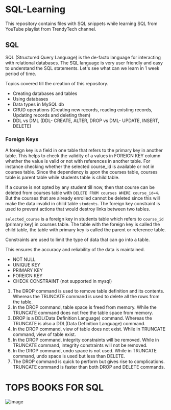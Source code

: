 # SQL-Learning
This repository contains files with SQL snippets while learning SQL from YouTube playlist from TrendyTech channel.

## SQL
SQL (Structured Query Language) is the de-facto language for interacting with relational databases. The SQL language is very user friendly and easy to understand the SQL statements. Let's see what can we learn in 1 week period of time.

Topics covered till the creation of this repository.

- Creating databases and tables
- Using databases
- Data types in MySQL db
- CRUD operations (Creating new records, reading existing records, Updating records and deleting them)
- DDL vs DML (DDL- CREATE, ALTER, DROP vs DML- UPDATE, INSERT, DELETE)

### Foreign Keys
A foreign key is a field in one table that refers to the primary key in another table.
This helps to check the validity of a values in FOREIGN KEY column whether the value is valid or not with references in another table. For instance checking whether the selected course_id is available or not in courses table. Since the dependency is upon the courses table, courses table is parent table while students table is child table.

If a course is not opted by any student till now, then that course can be deleted from courses table with `DELETE FROM courses WHERE course_id=4`. But the courses that are already enrolled cannot be deleted since this will make the data invalid in child table `students`. The foreign key constraint is used to prevent actions that would destroy links between two tables.

`selected_course` is a foreign key in students table which refers to `course_id` (primary key) in courses table. The table with the foreign key is called the child table, the table with primary key is called the parent or reference table.

Constraints are used to limit the type of data that can go into a table.

This ensures the accuracy and reliability of the data is maintained.

- NOT NULL
- UNIQUE KEY
- PRIMARY KEY
- FOREIGN KEY
- CHECK CONSTRAINT (not supported in mysql)

1. The DROP command is used to remove table definition and its contents. Whereas the TRUNCATE command is used to delete all the rows from the table.
2. In the DROP command, table space is freed from memory. While the TRUNCATE command does not free the table space from memory.
3. DROP is a DDL(Data Definition Language) command. Whereas the TRUNCATE is also a DDL(Data Definition Language) command.
4. In the DROP command, view of table does not exist. While in TRUNCATE command, view of table exist.
5. In the DROP command, integrity constraints will be removed. While in TRUNCATE command, integrity constraints will not be removed.
6. In the DROP command, undo space is not used. While in TRUNCATE command, undo space is used but less than DELETE.
7. The DROP command is quick to perform but gives rise to complications. TRUNCATE command is faster than both DROP and DELETE commands.

# TOPS BOOKS FOR SQL
![image](https://user-images.githubusercontent.com/86017045/206497769-c7fe8ef2-e19f-47ca-80f9-d4df516c738b.png)

